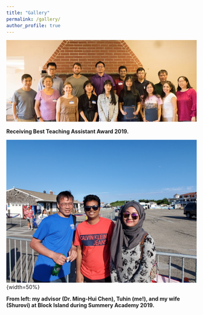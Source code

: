 ```yaml
---
title: "Gallery"
permalink: /gallery/
author_profile: true
---
```


![Awardees at UConn Picnic-2020](/images/award_uconn_stat2019.jpg "Awardees at UConn Picnic-2020")

**Receiving Best Teaching Assistant Award 2019.**

![Summery Academy 2019](/images/summer_academy2019.jpg "Summery Academy 2019"){width=50%}

**From left: my advisor (Dr. Ming-Hui Chen), Tuhin (me!), and my wife (Shurovi) at Block Island during Summery Academy 2019.**
